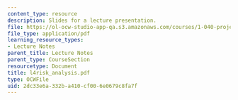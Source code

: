 ```yaml
---
content_type: resource
description: Slides for a lecture presentation.
file: https://ol-ocw-studio-app-qa.s3.amazonaws.com/courses/1-040-project-management-spring-2004/2dc33e6a332ba410cf006e0679c8fa7f_l4risk_analysis.pdf
file_type: application/pdf
learning_resource_types:
- Lecture Notes
parent_title: Lecture Notes
parent_type: CourseSection
resourcetype: Document
title: l4risk_analysis.pdf
type: OCWFile
uid: 2dc33e6a-332b-a410-cf00-6e0679c8fa7f
---
```


